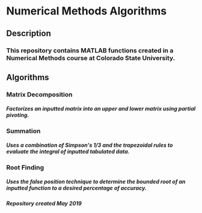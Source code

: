 # Numerical Methods Algorithms
## Description
### This repository contains MATLAB functions created in a Numerical Methods course at Colorado State University.
## Algorithms
### Matrix Decomposition
##### Factorizes an inputted matrix into an upper and lower matrix using partial pivoting.
### Summation
##### Uses a combination of Simpson's 1/3 and the trapezoidal rules to evaluate the integral of inputted tabulated data. 
### Root Finding
##### Uses the false position technique to determine the bounded root of an inputted function to a desired percentage of accuracy.

#### *Repository created May 2019*
